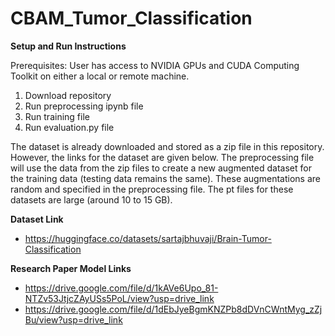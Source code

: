 # CBAM_Tumor_Classification

**Setup and Run Instructions**

Prerequisites: User has access to NVIDIA GPUs and CUDA Computing Toolkit on either a local or remote machine.

1. Download repository
2. Run preprocessing ipynb file
3. Run training file
4. Run evaluation.py file

The dataset is already downloaded and stored as a zip file in this repository. However, the links for the dataset are given below. The preprocessing file will use the data from the zip files to create a new augmented dataset for the training data (testing data remains the same). These augmentations are random and specified in the preprocessing file. The pt files for these datasets are large (around 10 to 15 GB).

**Dataset Link**
* https://huggingface.co/datasets/sartajbhuvaji/Brain-Tumor-Classification

**Research Paper Model Links**
* https://drive.google.com/file/d/1kAVe6Upo_81-NTZv53JtjcZAyUSs5PoL/view?usp=drive_link
* https://drive.google.com/file/d/1dEbJyeBgmKNZPb8dDVnCWntMyg_zZjBu/view?usp=drive_link
